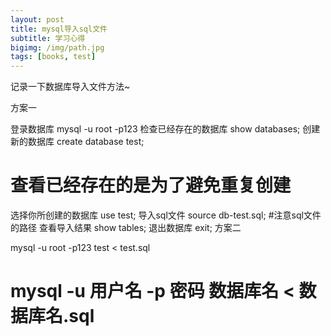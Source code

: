 ```yaml
---
layout: post
title: mysql导入sql文件
subtitle: 学习心得
bigimg: /img/path.jpg
tags: [books, test]
---
```


记录一下数据库导入文件方法~

 方案一
 

登录数据库
mysql -u root -p123
检查已经存在的数据库
show databases;
创建新的数据库
create database test;
# 查看已经存在的是为了避免重复创建
选择你所创建的数据库
use test;
导入sql文件
source db-test.sql;
#注意sql文件的路径
查看导入结果
show tables;
退出数据库
exit;
 方案二
 

mysql -u root -p123 test < test.sql
# mysql -u 用户名 -p 密码 数据库名 < 数据库名.sql